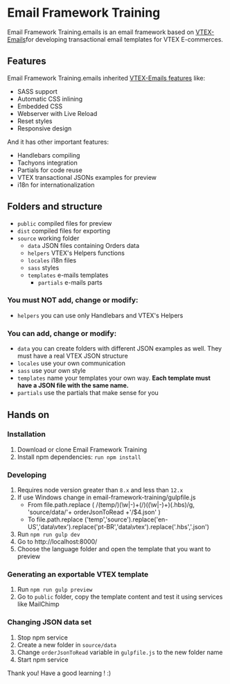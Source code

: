 # Email Framework Training

Email Framework Training.emails is an email framework based on [VTEX-Emails](https://github.com/vtex/vtex-emails)for  developing transactional email templates for VTEX E-commerces.

## Features

Email Framework Training.emails inherited [VTEX-Emails features](https://github.com/vtex/vtex-emails#features) like:

- SASS support
- Automatic CSS inlining
- Embedded CSS
- Webserver with Live Reload
- Reset styles
- Responsive design

And it has other important features:

- Handlebars compiling
- Tachyons integration
- Partials for code reuse
- VTEX transactional JSONs examples for preview
- i18n for internationalization

## Folders and structure

- `public` compiled files for preview
- `dist` compiled files for exporting
- `source` working folder
  - `data` JSON files containing Orders data
  - `helpers` VTEX's Helpers functions
  - `locales` i18n files
  - `sass` styles
  - `templates` e-mails templates
    - `partials` e-mails parts

### You must NOT add, change or modify:

- `helpers` you can use only Handlebars and VTEX's Helpers

### You can add, change or modify:

- `data` you can create folders with different JSON examples as well. They must have a real VTEX JSON structure
- `locales` use your own communication
- `sass` use your own style
- `templates` name your templates your own way. **Each template must have a JSON file with the same name.**
- `partials` use the partials that make sense for you

## Hands on

### Installation
1. Download or clone Email Framework Training
2. Install npm dependencies: `run npm install`

### Developing
1. Requires node version greater than `8.x` and less than `12.x`
2. If use Windows change in email-framework-training/gulpfile.js
    - From file.path.replace
    ( /(temp\/)(\w|-)+(\/)((\w|-)+)(\.hbs)/g, 'source/data/'+ orderJsonToRead +'/$4.json' )
    - To file.path.replace
    ('temp','source').replace('en-US','data\\vtex').replace('pt-BR','data\\vtex').replace('.hbs','.json')
3. Run `npm run gulp dev`
4. Go to http://localhost:8000/
5. Choose the language folder and open the template that you want to preview

### Generating an exportable VTEX template
1.   Run `npm run gulp preview`
2.   Go to `public` folder, copy the template content and test it using services like MailChimp

### Changing JSON data set

1. Stop npm service
2. Create a new folder in `source/data` 
3. Change `orderJsonToRead` variable in `gulpfile.js` to the new folder name
4. Start npm service

Thank you! 
Have a good learning ! :)
